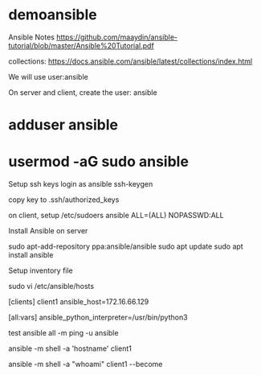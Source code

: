 # demoansible

Ansible Notes
https://github.com/maaydin/ansible-tutorial/blob/master/Ansible%20Tutorial.pdf

collections: https://docs.ansible.com/ansible/latest/collections/index.html


We will use user:ansible

On server and client, create the user: ansible

# adduser ansible
# usermod -aG sudo ansible

Setup ssh keys
login as ansible
ssh-keygen

copy key to .ssh/authorized_keys

on client, setup /etc/sudoers
ansible ALL=(ALL) NOPASSWD:ALL



Install Ansible on server

sudo apt-add-repository ppa:ansible/ansible
sudo apt update
sudo apt install ansible

Setup inventory file

sudo vi /etc/ansible/hosts

[clients]
client1 ansible_host=172.16.66.129

[all:vars]
ansible_python_interpreter=/usr/bin/python3



test
ansible all -m ping -u ansible

ansible -m shell -a 'hostname' client1

ansible -m shell -a "whoami" client1 --become

